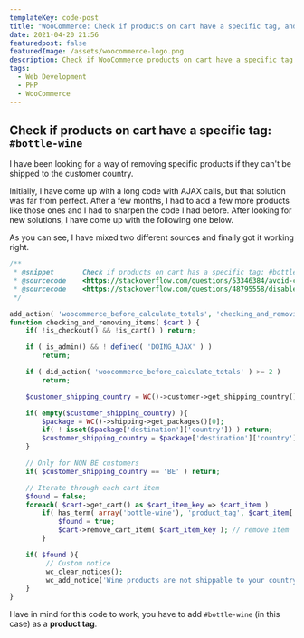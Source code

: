 ```yaml
---
templateKey: code-post
title: "WooCommerce: Check if products on cart have a specific tag, and remove them if they can't be shipped to the customer country"
date: 2021-04-20 21:56
featuredpost: false
featuredImage: /assets/woocommerce-logo.png
description: Check if WooCommerce products on cart have a specific tag, for example "Bottle-Wine", and remove them if they can't be shipped to the customer country.
tags:
  - Web Development
  - PHP
  - WooCommerce
---
```


## Check if products on cart have a specific tag: `#bottle-wine`

I have been looking for a way of removing specific products if they can't be shipped to the customer country.

Initially, I have come up with a long code with AJAX calls, but that solution was far from perfect. After a few months, I had to add a few more products like those ones and I had to sharpen the code I had before. After looking for new solutions, I have come up with the following one below.

As you can see, I have mixed two different sources and finally got it working right.

```php
/**
 * @snippet       Check if products on cart has a specific tag: #bottle-wine
 * @sourcecode    <https://stackoverflow.com/questions/53346384/avoid-checkout-for-specific-products-on-specific-country-in-woocommerce>
 * @sourcecode    <https://stackoverflow.com/questions/48795558/disable-shipping-for-specific-products-based-on-country-in-woocommerce>
 */

add_action( 'woocommerce_before_calculate_totals', 'checking_and_removing_items', 10, 1 );
function checking_and_removing_items( $cart ) {
    if( !is_checkout() && !is_cart() ) return;

    if ( is_admin() && ! defined( 'DOING_AJAX' ) )
        return;

    if ( did_action( 'woocommerce_before_calculate_totals' ) >= 2 )
        return;

    $customer_shipping_country = WC()->customer->get_shipping_country();

    if( empty($customer_shipping_country) ){
        $package = WC()->shipping->get_packages()[0];
        if( ! isset($package['destination']['country']) ) return;
        $customer_shipping_country = $package['destination']['country'];
    }

    // Only for NON BE customers
    if( $customer_shipping_country == 'BE' ) return;

    // Iterate through each cart item
    $found = false;
    foreach( $cart->get_cart() as $cart_item_key => $cart_item )
        if( has_term( array('bottle-wine'), 'product_tag', $cart_item['product_id'] ) ) {
            $found = true;
            $cart->remove_cart_item( $cart_item_key ); // remove item
        }

    if( $found ){
         // Custom notice
         wc_clear_notices();
         wc_add_notice('Wine products are not shippable to your country and have been removed', 'error');
    }
}
```

Have in mind for this code to work, you have to add `#bottle-wine` (in this case) as a **product tag**.
